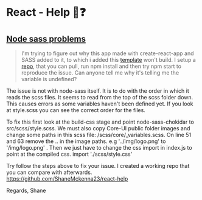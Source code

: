 # React - Help :speech_balloon::question:

## [Node sass problems](https://www.reddit.com/r/reactjs/comments/7mpcoo/can_anyone_tell_me_why_this_app_is_not_building/)

>I'm trying to figure out why this app made with create-react-app and SASS added to it, to which i added this [template](https://github.com/mrholek/CoreUI-React) won't build.
>I setup a [repo](https://github.com/borisyordanov/node-sass-bug), that you can pull, run npm install and then try npm start to reproduce the issue. Can anyone tell me why it's telling me the variable is undefined?

The issue is not with node-sass itself. It is to do with the order in which it reads the scss files. It seems to read from the top of the scss folder down. This causes errors as some variables haven't been defined yet. If you look at style.scss you can see the correct order for the files.

To fix this first look at the build-css stage and point node-sass-chokidar to src/scss/style.scss. We must also copy Core-UI public folder images and change some paths in this scss file: /scss/core/_variables.scss. On line 51 and 63 remove the .. in the image paths. e.g '../img/logo.png' to '/img/logo.png' . Then we just have to change the css import in index.js to point at the compiled css. import './scss/style.css'

Try follow the steps above to fix your issue. I created a working repo that you can compare with afterwards. https://github.com/ShaneMckenna23/react-help

Regards, Shane
